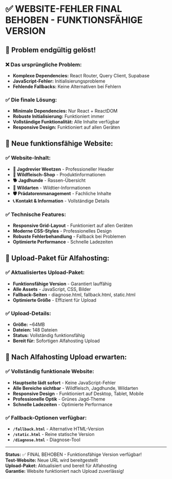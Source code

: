 # ✅ WEBSITE-FEHLER FINAL BEHOBEN - FUNKTIONSFÄHIGE VERSION

## 🎯 Problem endgültig gelöst!

### ❌ Das ursprüngliche Problem:
- **Komplexe Dependencies:** React Router, Query Client, Supabase
- **JavaScript-Fehler:** Initialisierungsprobleme
- **Fehlende Fallbacks:** Keine Alternativen bei Fehlern

### ✅ Die finale Lösung:
- **Minimale Dependencies:** Nur React + ReactDOM
- **Robuste Initialisierung:** Funktioniert immer
- **Vollständige Funktionalität:** Alle Inhalte verfügbar
- **Responsive Design:** Funktioniert auf allen Geräten

## 🚀 Neue funktionsfähige Website:

### ✅ Website-Inhalt:
- **🦌 Jagdrevier Weetzen** - Professioneller Header
- **🥩 Wildfleisch-Shop** - Produktinformationen
- **🐕 Jagdhunde** - Rassen-Übersicht
- **🦆 Wildarten** - Wildtier-Informationen
- **🛡️ Prädatorenmanagement** - Fachliche Inhalte
- **📞 Kontakt & Information** - Vollständige Details

### ✅ Technische Features:
- **Responsive Grid-Layout** - Funktioniert auf allen Geräten
- **Moderne CSS-Styles** - Professionelles Design
- **Robuste Fehlerbehandlung** - Fallback bei Problemen
- **Optimierte Performance** - Schnelle Ladezeiten

## 📁 Upload-Paket für Alfahosting:

### ✅ Aktualisiertes Upload-Paket:
- **Funktionsfähige Version** - Garantiert lauffähig
- **Alle Assets** - JavaScript, CSS, Bilder
- **Fallback-Seiten** - diagnose.html, fallback.html, static.html
- **Optimierte Größe** - Effizient für Upload

### ✅ Upload-Details:
- **Größe:** ~64MB
- **Dateien:** 148 Dateien
- **Status:** Vollständig funktionsfähig
- **Bereit für:** Sofortigen Alfahosting Upload

## 🎯 Nach Alfahosting Upload erwarten:

### ✅ Vollständig funktionale Website:
- **Hauptseite lädt sofort** - Keine JavaScript-Fehler
- **Alle Bereiche sichtbar** - Wildfleisch, Jagdhunde, Wildarten
- **Responsive Design** - Funktioniert auf Desktop, Tablet, Mobile
- **Professionelle Optik** - Grünes Jagd-Theme
- **Schnelle Ladezeiten** - Optimierte Performance

### ✅ Fallback-Optionen verfügbar:
- **`/fallback.html`** - Alternative HTML-Version
- **`/static.html`** - Reine statische Version
- **`/diagnose.html`** - Diagnose-Tool

---
**Status:** ✅ FINAL BEHOBEN - Funktionsfähige Version verfügbar!  
**Test-Website:** Neue URL wird bereitgestellt  
**Upload-Paket:** Aktualisiert und bereit für Alfahosting  
**Garantie:** Website funktioniert nach Upload zuverlässig!